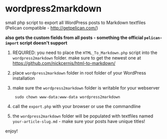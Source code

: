 wordpress2markdown
==================

small php script to export all WordPress posts to Markdown textfiles (Pelican compatible - http://getpelican.com/)

**also gets the custom fields from all posts - something the official `pelican-import` script doesn't support**

1. REQUIRED: you need to place the `HTML_To_Markdown.php` script into the `wordpress2markdown` folder. make sure to get the newest one at https://github.com/nickcernis/html-to-markdown/

1. place `wordpress2markdown` folder in root folder of your WordPress installation

2. make sure the `wordpress2markdown` folder is writable for your webserver 

        sudo chown www-data:www-data wordpress2markdown
        
3. call the `export.php` with your browser or use the commandline

4. the `wordpress2markdown` folder will be populated with textfiles named `your-article-slug.md` - make sure your posts have unique titles!


enjoy!
